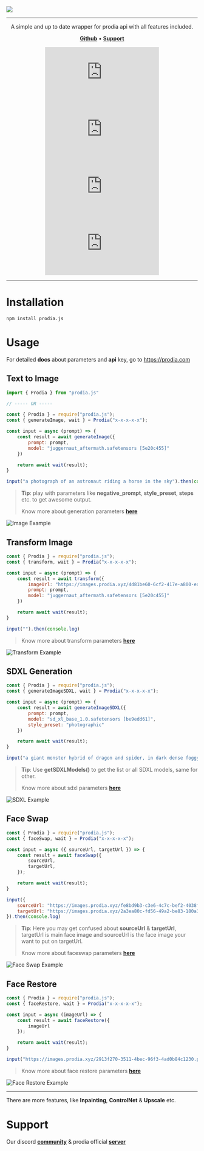 <img src="https://raw.githubusercontent.com/unburn/assets/main/prodia/prodia-header.png">

***

<p align="center">A simple and up to date wrapper for prodia api with all features included.</p>

<p align="center">
    <a href="https://github.com/unburn/prodia.js"><b>Github</b></a> •
    <a href="https://discord.gg/66uGX7t4ww"><b>Support</b></a>
</p>

<div align="center">

[![NPM Version](https://img.shields.io/npm/v/prodia.js?style=flat-square&color=%230059CD)](https://www.npmjs.com/package/prodia.js)
[![NPM Downloads](https://img.shields.io/npm/dw/prodia.js?style=flat-square&color=%230059CD)](https://www.npmjs.com/package/prodia.js)
[![NPM License](https://img.shields.io/npm/l/prodia.js?style=flat-square&color=%230059CD)](https://github.com/unburn/prodia.js/blob/main/LICENSE)
[![GitHub Repo stars](https://img.shields.io/github/stars/unburn/prodia.js?style=flat-square&color=%230059CD)](https://github.com/unburn/prodia.js)

</div>

***

# Installation
```
npm install prodia.js
```

# Usage
For detailed **docs** about parameters and **api** key, go to https://prodia.com

## Text to Image
```js
import { Prodia } from "prodia.js"

// ----- OR -----

const { Prodia } = require("prodia.js");
const { generateImage, wait } = Prodia("x-x-x-x-x");

const input = async (prompt) => {
    const result = await generateImage({
        prompt: prompt,
        model: "juggernaut_aftermath.safetensors [5e20c455]"
    })

    return await wait(result);
}

input("a photograph of an astronaut riding a horse in the sky").then(console.log)
```

> **Tip**: play with parameters like **negative_prompt**, **style_preset**, **steps** etc. to get awesome output.
>
> Know more about generation parameters **[here](https://docs.prodia.com/reference/generate)**

![Image Example](https://raw.githubusercontent.com/unburn/assets/main/prodia/generate-example.png)

## Transform Image
```js
const { Prodia } = require("prodia.js");
const { transform, wait } = Prodia("x-x-x-x-x");

const input = async (prompt) => {
    const result = await transform({
        imageUrl: "https://images.prodia.xyz/4d81be60-6cf2-417e-a800-eab097295f23.png",
        prompt: prompt,
        model: "juggernaut_aftermath.safetensors [5e20c455]"
    })

    return await wait(result);
}

input("").then(console.log)
```

> Know more about transform parameters **[here](https://docs.prodia.com/reference/transform)**

![Transform Example](https://raw.githubusercontent.com/unburn/assets/main/prodia/transform-example.png)

## SDXL Generation
```js
const { Prodia } = require("prodia.js");
const { generateImageSDXL, wait } = Prodia("x-x-x-x-x");

const input = async (prompt) => {
    const result = await generateImageSDXL({
        prompt: prompt,
        model: "sd_xl_base_1.0.safetensors [be9edd61]",
        style_preset: "photographic"
    })

    return await wait(result);
}

input("a giant monster hybrid of dragon and spider, in dark dense foggy forest").then(console.log)
```

> **Tip**: Use **getSDXLModels()** to get the list or all SDXL models, same for other.
> 
> Know more about sdxl parameters **[here](https://docs.prodia.com/reference/sdxl-generate)**

![SDXL Example](https://raw.githubusercontent.com/unburn/assets/main/prodia/sdxl-example.png)

## Face Swap
```js
const { Prodia } = require("prodia.js");
const { faceSwap, wait } = Prodia("x-x-x-x-x");

const input = async ({ sourceUrl, targetUrl }) => {
    const result = await faceSwap({
        sourceUrl,
        targetUrl,
    });

    return await wait(result);
}

input({
    sourceUrl: "https://images.prodia.xyz/fe8bd9b3-c3e6-4c7c-bef2-4038fac54dec.png",
    targetUrl: "https://images.prodia.xyz/2a3ea80c-fd56-49a2-be83-180a3fdc5abe.png"
}).then(console.log)
```

> **Tip**: Here you may get confused about **sourceUrl** & **targetUrl**, targetUrl is main face image and sourceUrl is the face image your want to put on targetUrl.
> 
> Know more about faceswap parameters **[here](https://docs.prodia.com/reference/faceswap)**

![Face Swap Example](https://raw.githubusercontent.com/unburn/assets/main/prodia/faceswap-example.png)

## Face Restore
```js
const { Prodia } = require("prodia.js");
const { faceRestore, wait } = Prodia("x-x-x-x-x");

const input = async (imageUrl) => {
    const result = await faceRestore({
        imageUrl
    });

    return await wait(result);
}

input("https://images.prodia.xyz/2913f270-3511-4bec-96f3-4ad0b84c1230.png").then(console.log)
```

> Know more about face restore parameters **[here](https://docs.prodia.com/reference/facerestore)**

![Face Restore Example](https://raw.githubusercontent.com/unburn/assets/main/prodia/facerestore-example.png)

***

There are more features, like **Inpainting**, **ControlNet** & **Upscale** etc.

# Support
Our discord **[community](https://discord.gg/MmweKCgU5f)** & prodia official **[server](https://discord.gg/vGu6KvsRJ2)**